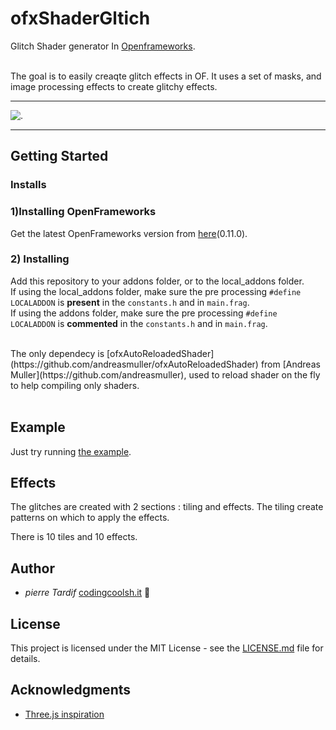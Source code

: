 # ofxShaderGltich
Glitch Shader generator In [Openframeworks](https://openframeworks.cc).

 </br> The goal is to easily creaqte glitch effects in OF.
 It uses a set of masks, and image processing effects to create glitchy effects.
</br>

- - - -

![.](Assets/example.gif)

- - - -
## Getting Started
### Installs

### 1)Installing OpenFrameworks

Get the latest OpenFrameworks version from [here](https://openframeworks.cc/download)(0.11.0).
</br>

### 2) Installing

Add this repository to your addons folder, or to the local_addons folder.
</br>
If using the local_addons folder, make sure the pre processing `#define LOCALADDON`  is **present** in the `constants.h` and in `main.frag`.
</br>
If using the addons folder, make sure the pre processing `#define LOCALADDON`  is **commented** in the `constants.h` and in `main.frag`.


</br>
The only dependecy is [ofxAutoReloadedShader](https://github.com/andreasmuller/ofxAutoReloadedShader) from [Andreas Muller](https://github.com/andreasmuller), used to reload shader on the fly to help compiling only shaders.
</br>
</br>



## Example

Just try running [the example](./example).


## Effects
The glitches are created with 2 sections : tiling and effects.
The tiling create patterns on which to apply the effects.

There is 10 tiles and 10 effects.

## Author

* _pierre Tardif_   [codingcoolsh.it](codingcoolsh.it)   :floppy_disk:

## License

This project is licensed under the MIT License - see the [LICENSE.md](./LICENSE) file for details.


## Acknowledgments

* [Three.js inspiration](https://threejs.org/examples/?q=glitch#webgl_postprocessing_glitch)

